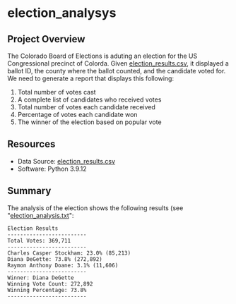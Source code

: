 # election_analysys

## Project Overview
The Colorado Board of Elections is aduting an election for the US Congressional precinct of Colorda. Given [election_results.csv](https://github.com/ahualoh/election_analysis/blob/main/resources/election_results.csv), it displayed a ballot ID, the county where the ballot counted, and the candidate voted for. We need to generate a report that displays this following: 

1. Total number of votes cast
2. A complete list of candidates who received votes
3. Total number of votes each candidate received
4. Percentage of votes each candidate won
5. The winner of the election based on popular vote


## Resources

- Data Source: [election_results.csv](https://github.com/ahualoh/election_analysis/blob/main/resources/election_results.csv)
- Software: Python 3.9.12

## Summary
The analysis of the election shows the following results (see "[election_analysis.txt](https://github.com/ahualoh/election_analysis/blob/main/analysis/election_analysis.txt)":

``` 
Election Results
-------------------------
Total Votes: 369,711
-------------------------
Charles Casper Stockham: 23.0% (85,213)
Diana DeGette: 73.8% (272,892)
Raymon Anthony Doane: 3.1% (11,606)
-------------------------
Winner: Diana DeGette
Winning Vote Count: 272,892
Winning Percentage: 73.8%
-------------------------
```
